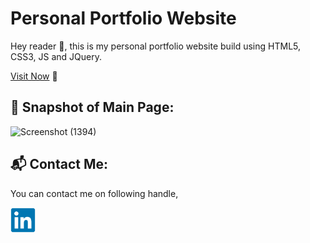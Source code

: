 # Personal Portfolio Website
Hey reader :wave:, this is my personal portfolio website build using HTML5, CSS3, JS and JQuery.

<a href="https://aman09.netlify.app/">Visit Now</a> :rocket:

## :round_pushpin: Snapshot of Main Page:

![Screenshot (1394)](https://github.com/AmanS09/My-Portfolio/assets/123250285/5c3750cc-f02f-42f1-9e2e-f96f661a65e4)


## :mailbox_with_mail: Contact Me:

You can contact me on following handle,

<a href="https://www.linkedin.com/in/aman-srivastava-73113b222/"><img src="https://github.com/devicons/devicon/blob/master/icons/linkedin/linkedin-original.svg" alt="linkedin_logo" width="40" height="40"></a>&nbsp;

